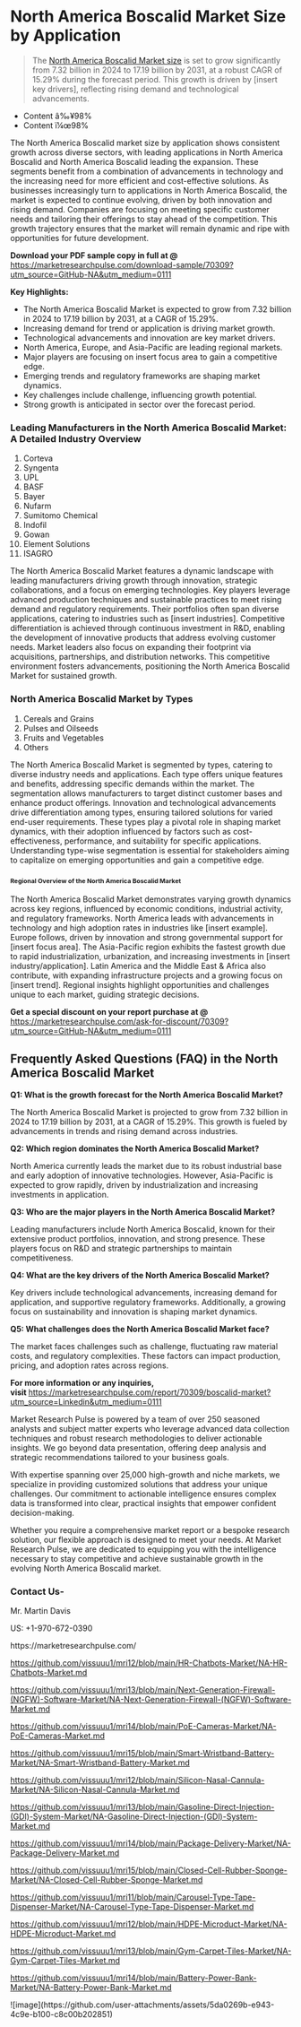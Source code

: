 <h1>North America Boscalid Market&nbsp;Size by Application</h1><blockquote><p>The <a href="https://marketresearchpulse.com/download-sample/70309?utm_source=GitHub-NA&amp;utm_medium=0111">North America Boscalid Market size</a> is set to grow significantly from 7.32 billion in 2024 to 17.19 billion by 2031, at a robust CAGR of 15.29% during the forecast period. This growth is driven by [insert key drivers], reflecting rising demand and technological advancements.</p></blockquote><ul><li>Content â‰¥98%<li> Content ï¼œ98%</li></ul><p>The North America Boscalid market size by application shows consistent growth across diverse sectors, with leading applications in North America Boscalid and North America Boscalid leading the expansion. These segments benefit from a combination of advancements in technology and the increasing need for more efficient and cost-effective solutions. As businesses increasingly turn to applications in North America Boscalid, the market is expected to continue evolving, driven by both innovation and rising demand. Companies are focusing on meeting specific customer needs and tailoring their offerings to stay ahead of the competition. This growth trajectory ensures that the market will remain dynamic and ripe with opportunities for future development.</p><p><strong>Download your PDF sample copy in full at @ </strong><a href="https://marketresearchpulse.com/download-sample/70309?utm_source=GitHub-NA&amp;utm_medium=0111">https://marketresearchpulse.com/download-sample/70309?utm_source=GitHub-NA&amp;utm_medium=0111</a></p><p><strong>Key Highlights: </strong></p><ul><li>The North America Boscalid Market is expected to grow from 7.32 billion in 2024 to 17.19 billion by 2031, at a CAGR of 15.29%.</li><li>Increasing demand for trend or application is driving market growth.</li><li>Technological advancements and innovation are key market drivers.</li><li>North America, Europe, and Asia-Pacific are leading regional markets.</li><li>Major players are focusing on insert focus area to gain a competitive edge.</li><li>Emerging trends and regulatory frameworks are shaping market dynamics.</li><li>Key challenges include challenge, influencing growth potential.</li><li>Strong growth is anticipated in sector over the forecast period.</li></ul><h3>Leading Manufacturers in the North America Boscalid Market: A Detailed Industry Overview</h3><ol><li>Corteva</li><li>Syngenta</li><li>UPL</li><li>BASF</li><li>Bayer</li><li>Nufarm</li><li>Sumitomo Chemical</li><li>Indofil</li><li>Gowan</li><li>Element Solutions</li><li>ISAGRO</li></ol><div class="flex max-w-full flex-col flex-grow"><div class="min-h-8 text-message flex w-full flex-col items-end gap-2 whitespace-normal break-words [.text-message+&amp;]:mt-5" dir="auto" data-message-author-role="assistant" data-message-id="fd8432e4-4910-450d-b182-61b7bfb0a01f" data-message-model-slug="gpt-4o"><div class="flex w-full flex-col gap-1 empty:hidden first:pt-[3px]"><div class="markdown prose w-full break-words dark:prose-invert light"><p>The North America Boscalid Market features a dynamic landscape with leading manufacturers driving growth through innovation, strategic collaborations, and a focus on emerging technologies. Key players leverage advanced production techniques and sustainable practices to meet rising demand and regulatory requirements. Their portfolios often span diverse applications, catering to industries such as [insert industries]. Competitive differentiation is achieved through continuous investment in R&amp;D, enabling the development of innovative products that address evolving customer needs. Market leaders also focus on expanding their footprint via acquisitions, partnerships, and distribution networks. This competitive environment fosters advancements, positioning the North America Boscalid Market for sustained growth.</p></div></div></div></div><h3>North America Boscalid Market by Types</h3><ol><li>Cereals and Grains<li> Pulses and Oilseeds<li> Fruits and Vegetables<li> Others</li></ol><div class="flex max-w-full flex-col flex-grow"><div class="min-h-8 text-message flex w-full flex-col items-end gap-2 whitespace-normal break-words [.text-message+&amp;]:mt-5" dir="auto" data-message-author-role="assistant" data-message-id="084470be-0bb7-4664-bddf-5156b4f41249" data-message-model-slug="gpt-4o-mini"><div class="flex w-full flex-col gap-1 empty:hidden first:pt-[3px]"><div class="markdown prose w-full break-words dark:prose-invert light"><p>The North America Boscalid Market is segmented by types, catering to diverse industry needs and applications. Each type offers unique features and benefits, addressing specific demands within the market. The segmentation allows manufacturers to target distinct customer bases and enhance product offerings. Innovation and technological advancements drive differentiation among types, ensuring tailored solutions for varied end-user requirements. These types play a pivotal role in shaping market dynamics, with their adoption influenced by factors such as cost-effectiveness, performance, and suitability for specific applications. Understanding type-wise segmentation is essential for stakeholders aiming to capitalize on emerging opportunities and gain a competitive edge.</p></div></div></div></div><h3><span style="font-size: 11px;">Regional Overview of the North America Boscalid Market</span></h3><div class="flex max-w-full flex-col flex-grow"><div class="min-h-8 text-message flex w-full flex-col items-end gap-2 whitespace-normal break-words [.text-message+&amp;]:mt-5" dir="auto" data-message-author-role="assistant" data-message-id="e9038762-ce64-4e30-91c9-9bd413514231" data-message-model-slug="gpt-4o-mini"><div class="flex w-full flex-col gap-1 empty:hidden first:pt-[3px]"><div class="markdown prose w-full break-words dark:prose-invert light"><p>The North America Boscalid Market demonstrates varying growth dynamics across key regions, influenced by economic conditions, industrial activity, and regulatory frameworks. North America leads with advancements in technology and high adoption rates in industries like [insert example]. Europe follows, driven by innovation and strong governmental support for [insert focus area]. The Asia-Pacific region exhibits the fastest growth due to rapid industrialization, urbanization, and increasing investments in [insert industry/application]. Latin America and the Middle East &amp; Africa also contribute, with expanding infrastructure projects and a growing focus on [insert trend]. Regional insights highlight opportunities and challenges unique to each market, guiding strategic decisions.</p></div></div></div></div><p><strong>Get a special discount on your report purchase at @ </strong><a href="https://marketresearchpulse.com/ask-for-discount/70309?utm_source=GitHub-NA&amp;utm_medium=0111">https://marketresearchpulse.com/ask-for-discount/70309?utm_source=GitHub-NA&amp;utm_medium=0111</a></p><h2>Frequently Asked Questions (FAQ) in the North America Boscalid Market</h2><p><strong>Q1: What is the growth forecast for the North America Boscalid Market?</strong></p><p>The North America Boscalid Market is projected to grow from 7.32 billion in 2024 to 17.19 billion by 2031, at a CAGR of 15.29%. This growth is fueled by advancements in trends and rising demand across industries.</p><p><strong>Q2: Which region dominates the North America Boscalid Market?</strong></p><p>North America currently leads the market due to its robust industrial base and early adoption of innovative technologies. However, Asia-Pacific is expected to grow rapidly, driven by industrialization and increasing investments in application.</p><p><strong>Q3: Who are the major players in the North America Boscalid Market?</strong></p><p>Leading manufacturers include North America Boscalid, known for their extensive product portfolios, innovation, and strong presence. These players focus on R&amp;D and strategic partnerships to maintain competitiveness.</p><p><strong>Q4: What are the key drivers of the North America Boscalid Market?</strong></p><p>Key drivers include technological advancements, increasing demand for application, and supportive regulatory frameworks. Additionally, a growing focus on sustainability and innovation is shaping market dynamics.</p><p><strong>Q5: What challenges does the North America Boscalid Market face?</strong></p><p>The market faces challenges such as challenge, fluctuating raw material costs, and regulatory complexities. These factors can impact production, pricing, and adoption rates across regions.</p><p><strong>For more information or any inquiries, visit&nbsp;</strong><a href="https://marketresearchpulse.com/report/70309/boscalid-market?utm_source=Linkedin&utm_medium=0111">https://marketresearchpulse.com/report/70309/boscalid-market?utm_source=Linkedin&utm_medium=0111</a></p><p>Market Research Pulse is powered by a team of over 250 seasoned analysts and subject matter experts who leverage advanced data collection techniques and robust research methodologies to deliver actionable insights. We go beyond data presentation, offering deep analysis and strategic recommendations tailored to your business goals.</p><p>With expertise spanning over 25,000 high-growth and niche markets, we specialize in providing customized solutions that address your unique challenges. Our commitment to actionable intelligence ensures complex data is transformed into clear, practical insights that empower confident decision-making.</p><p>Whether you require a comprehensive market report or a bespoke research solution, our flexible approach is designed to meet your needs. At Market Research Pulse, we are dedicated to equipping you with the intelligence necessary to stay competitive and achieve sustainable growth in the evolving North America Boscalid market.</p><h3><strong>Contact Us-</strong></h3><p>Mr. Martin Davis</p><p>US: +1-970-672-0390</p><p>https://marketresearchpulse.com/</p><p><a href="https://github.com/vissuuu1/mri12/blob/main/HR-Chatbots-Market/NA-HR-Chatbots-Market.md">https://github.com/vissuuu1/mri12/blob/main/HR-Chatbots-Market/NA-HR-Chatbots-Market.md</a></p><p><a href="https://github.com/vissuuu1/mri13/blob/main/Next-Generation-Firewall-(NGFW)-Software-Market/NA-Next-Generation-Firewall-(NGFW)-Software-Market.md">https://github.com/vissuuu1/mri13/blob/main/Next-Generation-Firewall-(NGFW)-Software-Market/NA-Next-Generation-Firewall-(NGFW)-Software-Market.md</a></p><p><a href="https://github.com/vissuuu1/mri14/blob/main/PoE-Cameras-Market/NA-PoE-Cameras-Market.md">https://github.com/vissuuu1/mri14/blob/main/PoE-Cameras-Market/NA-PoE-Cameras-Market.md</a></p><p><a href="https://github.com/vissuuu1/mri15/blob/main/Smart-Wristband-Battery-Market/NA-Smart-Wristband-Battery-Market.md">https://github.com/vissuuu1/mri15/blob/main/Smart-Wristband-Battery-Market/NA-Smart-Wristband-Battery-Market.md</a></p><p><a href="https://github.com/vissuuu1/mri12/blob/main/Silicon-Nasal-Cannula-Market/NA-Silicon-Nasal-Cannula-Market.md">https://github.com/vissuuu1/mri12/blob/main/Silicon-Nasal-Cannula-Market/NA-Silicon-Nasal-Cannula-Market.md</a></p><p><a href="https://github.com/vissuuu1/mri13/blob/main/Gasoline-Direct-Injection-(GDl)-System-Market/NA-Gasoline-Direct-Injection-(GDl)-System-Market.md">https://github.com/vissuuu1/mri13/blob/main/Gasoline-Direct-Injection-(GDl)-System-Market/NA-Gasoline-Direct-Injection-(GDl)-System-Market.md</a></p><p><a href="https://github.com/vissuuu1/mri14/blob/main/Package-Delivery-Market/NA-Package-Delivery-Market.md">https://github.com/vissuuu1/mri14/blob/main/Package-Delivery-Market/NA-Package-Delivery-Market.md</a></p><p><a href="https://github.com/vissuuu1/mri15/blob/main/Closed-Cell-Rubber-Sponge-Market/NA-Closed-Cell-Rubber-Sponge-Market.md">https://github.com/vissuuu1/mri15/blob/main/Closed-Cell-Rubber-Sponge-Market/NA-Closed-Cell-Rubber-Sponge-Market.md</a></p><p><a href="https://github.com/vissuuu1/mri11/blob/main/Carousel-Type-Tape-Dispenser-Market/NA-Carousel-Type-Tape-Dispenser-Market.md">https://github.com/vissuuu1/mri11/blob/main/Carousel-Type-Tape-Dispenser-Market/NA-Carousel-Type-Tape-Dispenser-Market.md</a></p><p><a href="https://github.com/vissuuu1/mri12/blob/main/HDPE-Microduct-Market/NA-HDPE-Microduct-Market.md">https://github.com/vissuuu1/mri12/blob/main/HDPE-Microduct-Market/NA-HDPE-Microduct-Market.md</a></p><p><a href="https://github.com/vissuuu1/mri13/blob/main/Gym-Carpet-Tiles-Market/NA-Gym-Carpet-Tiles-Market.md">https://github.com/vissuuu1/mri13/blob/main/Gym-Carpet-Tiles-Market/NA-Gym-Carpet-Tiles-Market.md</a></p><p><a href="https://github.com/vissuuu1/mri14/blob/main/Battery-Power-Bank-Market/NA-Battery-Power-Bank-Market.md">https://github.com/vissuuu1/mri14/blob/main/Battery-Power-Bank-Market/NA-Battery-Power-Bank-Market.md</a></p>
![image](https://github.com/user-attachments/assets/5da0269b-e943-4c9e-b100-c8c00b202851)
